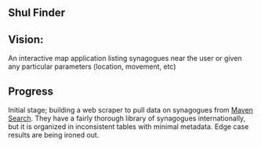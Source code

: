 ## Shul Finder

## Vision:
An interactive map application listing synagogues near the user or given any particular parameters (location, movement, etc)

## Progress
Initial stage; building a web scraper to pull data on synagogues from [Maven Search](http://www.mavensearch.com/synagogues/synagogues.asp). They have a fairly thorough library of synagogues internationally, but it is organized in inconsistent tables with minimal metadata. Edge case results are being ironed out. 